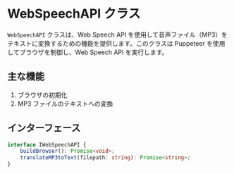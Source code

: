 # WebSpeechAPI クラス

`WebSpeechAPI` クラスは、Web Speech API を使用して音声ファイル（MP3）をテキストに変換するための機能を提供します。このクラスは Puppeteer を使用してブラウザを制御し、Web Speech API を実行します。

## 主な機能

1. ブラウザの初期化
2. MP3 ファイルのテキストへの変換

## インターフェース

```typescript
interface IWebSpeechAPI {
    buildBrowser(): Promise<void>;
    translateMP3toText(filepath: string): Promise<string>;
}